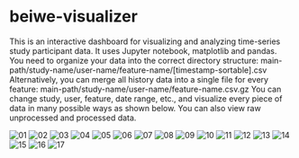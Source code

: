 # beiwe-visualizer
This is an interactive dashboard for visualizing and analyzing time-series study participant data. It uses Jupyter notebook, matplotlib and pandas.
You need to organize your data into the correct directory structure: main-path/study-name/user-name/feature-name/[timestamp-sortable].csv
Alternatively, you can merge all history data into a single file for every feature: main-path/study-name/user-name/feature-name.csv.gz
You can change study, user, feature, date range, etc., and visualize every piece of data in many possible ways as shown below. You can also view raw unprocessed and processed data.

![01](/img/01.png)
![02](/img/02.png)
![03](/img/03.png)
![04](/img/04.png)
![05](/img/05.png)
![06](/img/06.png)
![07](/img/07.png)
![08](/img/08.png)
![09](/img/09.png)
![10](/img/10.png)
![11](/img/11.png)
![12](/img/12.png)
![13](/img/13.png)
![14](/img/14.png)
![15](/img/15.png)
![16](/img/16.png)
![17](/img/17.png)

